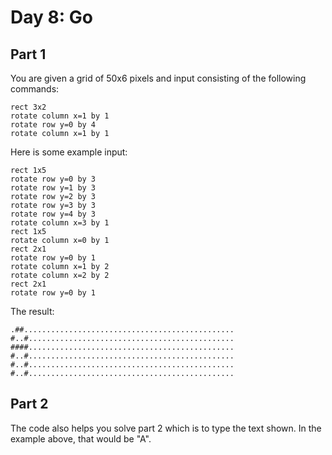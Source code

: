 # Day 8: Go

## Part 1

You are given a grid of 50x6 pixels and input consisting of the
following commands:

```
rect 3x2
rotate column x=1 by 1
rotate row y=0 by 4
rotate column x=1 by 1
```

Here is some example input:

```
rect 1x5
rotate row y=0 by 3
rotate row y=1 by 3
rotate row y=2 by 3
rotate row y=3 by 3
rotate row y=4 by 3
rotate column x=3 by 1
rect 1x5
rotate column x=0 by 1
rect 2x1
rotate row y=0 by 1
rotate column x=1 by 2
rotate column x=2 by 2
rect 2x1
rotate row y=0 by 1
```

The result:

```
.##...............................................
#..#..............................................
####..............................................
#..#..............................................
#..#..............................................
#..#..............................................
```

## Part 2

The code also helps you solve part 2 which is to type the text shown.
In the example above, that would be "A".

